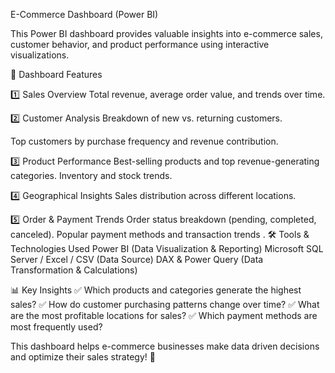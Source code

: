 E-Commerce Dashboard (Power BI)

This Power BI dashboard provides valuable insights into e-commerce sales, customer behavior, and product performance using interactive visualizations.

📌 Dashboard Features

1️⃣ Sales Overview
Total revenue, average order value, and trends over time.

2️⃣ Customer Analysis
Breakdown of new vs. returning customers.

Top customers by purchase frequency and revenue contribution.

3️⃣ Product Performance
Best-selling products and top revenue-generating categories.
Inventory and stock trends.

4️⃣ Geographical Insights
Sales distribution across different locations.

5️⃣ Order & Payment Trends
Order status breakdown (pending, completed, canceled).
Popular payment methods and transaction trends
.
🛠 Tools & Technologies Used
Power BI (Data Visualization & Reporting)
Microsoft SQL Server / Excel / CSV (Data Source)
DAX & Power Query (Data Transformation & Calculations)

📊 Key Insights
✅ Which products and categories generate the highest sales?
✅ How do customer purchasing patterns change over time?
✅ What are the most profitable locations for sales?
✅ Which payment methods are most frequently used?

This dashboard helps e-commerce businesses make data driven decisions and optimize their sales strategy! 🚀

